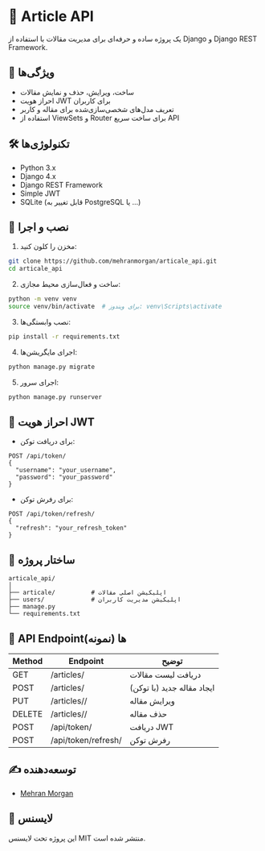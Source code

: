 # 📰 Article API

یک پروژه ساده و حرفه‌ای برای مدیریت مقالات با استفاده از Django و Django REST Framework.

## 📌 ویژگی‌ها

- ساخت، ویرایش، حذف و نمایش مقالات
- احراز هویت JWT برای کاربران
- تعریف مدل‌های شخصی‌سازی‌شده برای مقاله و کاربر
- استفاده از ViewSets و Router برای ساخت سریع API

## 🛠 تکنولوژی‌ها

- Python 3.x
- Django 4.x
- Django REST Framework
- Simple JWT
- SQLite (قابل تغییر به PostgreSQL یا ...)

## 🚀 نصب و اجرا

1. مخزن را کلون کنید:

```bash
git clone https://github.com/mehranmorgan/articale_api.git
cd articale_api
```

2. ساخت و فعال‌سازی محیط مجازی:

```bash
python -m venv venv
source venv/bin/activate  # برای ویندوز: venv\Scripts\activate
```

3. نصب وابستگی‌ها:

```bash
pip install -r requirements.txt
```

4. اجرای مایگریشن‌ها:

```bash
python manage.py migrate
```

5. اجرای سرور:

```bash
python manage.py runserver
```

## 🔐 احراز هویت JWT

- برای دریافت توکن:

```
POST /api/token/
{
  "username": "your_username",
  "password": "your_password"
}
```

- برای رفرش توکن:

```
POST /api/token/refresh/
{
  "refresh": "your_refresh_token"
}
```

## 📂 ساختار پروژه

```
articale_api/
│
├── articale/          # اپلیکیشن اصلی مقالات
├── users/             # اپلیکیشن مدیریت کاربران
├── manage.py
└── requirements.txt
```

## 📮 API Endpointها (نمونه)

| Method | Endpoint            | توضیح |
|--------|---------------------|--------|
| GET    | /articles/          | دریافت لیست مقالات |
| POST   | /articles/          | ایجاد مقاله جدید (با توکن) |
| PUT    | /articles/<id>/     | ویرایش مقاله |
| DELETE | /articles/<id>/     | حذف مقاله |
| POST   | /api/token/         | دریافت JWT |
| POST   | /api/token/refresh/ | رفرش توکن |

## ✍️ توسعه‌دهنده

- [Mehran Morgan](https://github.com/mehranmorgan)

## 📃 لایسنس

این پروژه تحت لایسنس MIT منتشر شده است.
